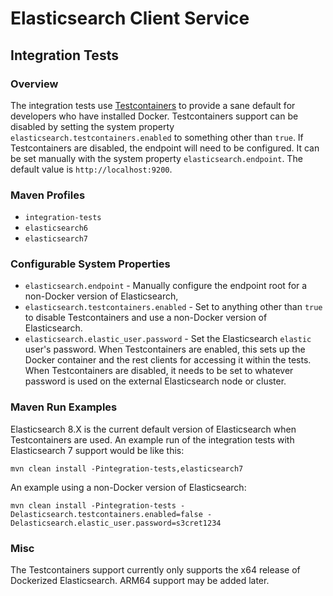 <!--
  Licensed to the Apache Software Foundation (ASF) under one or more
  contributor license agreements.  See the NOTICE file distributed with
  this work for additional information regarding copyright ownership.
  The ASF licenses this file to You under the Apache License, Version 2.0
  (the "License"); you may not use this file except in compliance with
  the License.  You may obtain a copy of the License at
      http://www.apache.org/licenses/LICENSE-2.0
  Unless required by applicable law or agreed to in writing, software
  distributed under the License is distributed on an "AS IS" BASIS,
  WITHOUT WARRANTIES OR CONDITIONS OF ANY KIND, either express or implied.
  See the License for the specific language governing permissions and
  limitations under the License.
-->

# Elasticsearch Client Service

## Integration Tests

### Overview

The integration tests use [Testcontainers](https://www.testcontainers.org/) to provide a sane default for developers who have installed Docker. Testcontainers support can be disabled by setting the system property `elasticsearch.testcontainers.enabled` to something other than `true`. If Testcontainers are disabled, the endpoint will need to be configured. It can be set manually with the system property `elasticsearch.endpoint`. The default value is `http://localhost:9200`.

### Maven Profiles

* `integration-tests`
* `elasticsearch6`
* `elasticsearch7`

### Configurable System Properties

* `elasticsearch.endpoint` - Manually configure the endpoint root for a non-Docker version of Elasticsearch,
* `elasticsearch.testcontainers.enabled` - Set to anything other than `true` to disable Testcontainers and use a non-Docker version of Elasticsearch.
* `elasticsearch.elastic_user.password` - Set the Elasticsearch `elastic` user's password. When Testcontainers are enabled, this sets up the Docker container and the rest clients for accessing it within the tests. When Testcontainers are disabled, it needs to be set to whatever password is used on the external Elasticsearch node or cluster.

### Maven Run Examples

Elasticsearch 8.X is the current default version of Elasticsearch when Testcontainers are used. An example run of the integration tests with Elasticsearch 7 support would be like this:

`mvn clean install -Pintegration-tests,elasticsearch7`

An example using a non-Docker version of Elasticsearch:

`mvn clean install -Pintegration-tests -Delasticsearch.testcontainers.enabled=false -Delasticsearch.elastic_user.password=s3cret1234`

### Misc

The Testcontainers support currently only supports the x64 release of Dockerized Elasticsearch. ARM64 support may be added later.